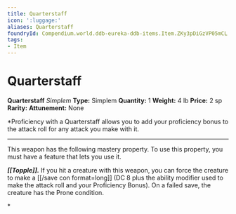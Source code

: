 ```yaml
---
title: Quarterstaff
icon: ':luggage:'
aliases: Quarterstaff
foundryId: Compendium.world.ddb-eureka-ddb-items.Item.ZKy3pDiGzVP05mCL
tags:
- Item
---
```


# Quarterstaff

**Quarterstaff**
_Simplem_
**Type:** Simplem
**Quantity:** 1
**Weight:** 4 lb
**Price:** 2 sp
**Rarity:** 
**Attunement:** None

*Proficiency with a Quarterstaff allows you to add your proficiency bonus to the attack roll for any attack you make with it.
<div class="mastery-container"><hr />
<p>This weapon has the following mastery property. To use this property, you must have a feature that lets you use it.

***[[Topple]].*** If you hit a creature with this weapon, you can force the creature to make a [[/save con format=long]] (DC 8 plus the ability modifier used to make the attack roll and your Proficiency Bonus). On a failed save, the creature has the Prone condition.</p>*